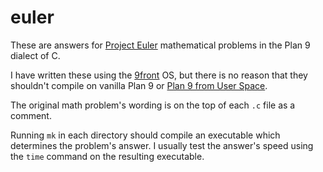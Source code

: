 # euler

These are answers for [Project Euler](https://projecteuler.net/) mathematical problems in the Plan 9 dialect of C.

I have written these using the [9front](http://9front.org/) OS, but there is no reason that they shouldn't compile on vanilla Plan 9 or [Plan 9 from User Space](https://9fans.github.io/plan9port/).

The original math problem's wording is on the top of each `.c` file as a comment.

Running `mk` in each directory should compile an executable which determines the problem's answer. I usually test the answer's speed using the `time` command on the resulting executable.